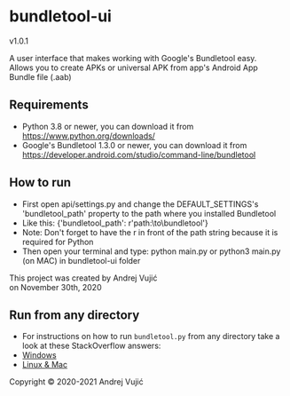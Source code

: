 # bundletool-ui
v1.0.1

A user interface that makes working with Google's Bundletool easy. <br>
Allows you to create APKs or universal APK from app's Android App <br>
Bundle file (.aab) <br>

## Requirements
- Python 3.8 or newer, you can download it from https://www.python.org/downloads/
- Google's Bundletool 1.3.0 or newer, you can download it from https://developer.android.com/studio/command-line/bundletool

## How to run
- First open api/settings.py and change the DEFAULT_SETTINGS's 'bundletool_path' property to the path where
  you installed Bundletool
- Like this: {'bundletool_path': r'path:\to\bundletool'}
- Note: Don't forget to have the r in front of the path string because it is required for Python
- Then open your terminal and type: python main.py or python3 main.py (on MAC) in bundletool-ui folder

This project was created by Andrej Vujić <br>
on November 30th, 2020

## Run from any directory
- For instructions on how to run `bundletool.py` from any directory
take a look at these StackOverflow answers:
- <a href="https://stackoverflow.com/a/48730548/13646430">Windows</a>
- <a href="https://stackoverflow.com/a/57205929/13646430">Linux & Mac</a>

Copyright © 2020-2021 Andrej Vujić